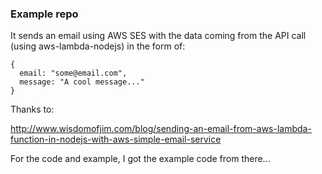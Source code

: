 ### Example repo

It sends an email using AWS SES with the data coming from the API call (using aws-lambda-nodejs) in the form of:
```
{
  email: "some@email.com",
  message: "A cool message..."
}
```

Thanks to:

http://www.wisdomofjim.com/blog/sending-an-email-from-aws-lambda-function-in-nodejs-with-aws-simple-email-service

For the code and example, I got the example code from there...
